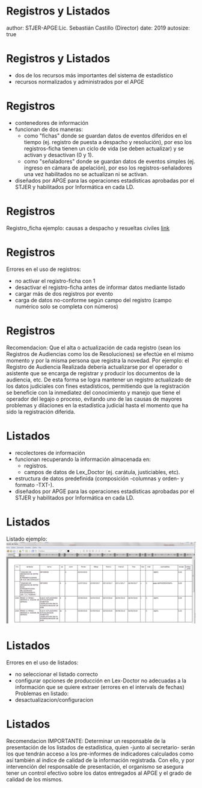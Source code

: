 Registros y Listados
========================================================
author: STJER-APGE:Lic. Sebastián Castillo (Director)
date: 2019
autosize: true

Registros y Listados
========================================================
+ dos de los recursos más importantes del sistema de estadístico
+ recursos normalizados y administrados por el APGE

Registros
========================================================
+ contenedores de información
+ funcionan de dos maneras:
  - como "fichas" donde se guardan datos de eventos diferidos en el tiempo (ej. registro de puesta a despacho y resolución), por eso los registros-ficha tienen un ciclo de vida  (se deben actualizar) y se activan y desactivan (0 y 1).
  - como "señaladores" donde se guardan datos de eventos simples (ej. ingreso en cámara de apelación), por eso los registros-señaladores una vez habilitados no se actualizan ni se activan.
+ diseñados por APGE para las operaciones estadísticas aprobadas por el STJER y habilitados por Informática en cada LD.

Registros
========================================================

Registro_ficha ejemplo: causas a despacho y resueltas civiles [link](https://docs.google.com/document/d/1EOJggtPkUTgHQRuQesBuzmEZMoYe2UO3juRUVjiVFNw/edit#heading=h.2jxsxqh)

Registros
========================================================
Errores en el uso de registros:
+ no activar el registro-ficha con 1
+ desactivar el registro-ficha antes de informar datos mediante listado
+ cargar más de dos registros por evento
+ carga de datos no-conforme según campo del registro (campo numérico solo se completa con números)

Registros
========================================================

Recomendacion: Que el alta o actualización de cada registro (sean los Registros de Audiencias como los de Resoluciones) se efectúe en el mismo momento y por la misma persona que registra la novedad. Por ejemplo: el Registro de Audiencia Realizada debería actualizarse por el operador o asistente que se encarga de registrar y producir los documentos de la audiencia, etc. De esta forma se logra mantener un registro actualizado de los datos judiciales con fines estadísticos, permitiendo que la registración se beneficie con la inmediatez del conocimiento y manejo que tiene el operador del legajo o proceso, evitando uno de las causas de mayores problemas y dilaciones en la estadística judicial hasta el momento que ha sido la registración diferida.

Listados
========================================================
+ recolectores de información
+ funcionan recuperando la información almacenada en:
  - registros.
  - campos de datos de Lex_Doctor (ej. carátula, justiciables, etc).
+ estructura de datos predefinida (composición -columnas y orden- y formato -TXT-).
+ diseñados por APGE para las operaciones estadísticas aprobadas por el STJER y habilitados por Informática en cada LD.

Listados
========================================================

Listado ejemplo:![listado_prueba](listado_ejemplo.png) 

Listados
========================================================
Errores en el uso de listados:
+ no seleccionar el listado correcto
+ configurar opciones de producción en Lex-Doctor no adecuadas a la información que se quiere extraer (errores en el intervals de fechas)
Problemas en listado:
+ desactualizacion/configuracion

Listados
========================================================
Recomendacion IMPORTANTE: Determinar un responsable de la presentación de los listados de estadística, quien  -junto al secretario- serán los que tendrán acceso a los pre-informes de indicadores calculados como así también al índice de calidad de la información registrada. Con ello, y por intervención del responsable de presentación, el organismo se asegura tener un control efectivo sobre los datos entregados al APGE y el grado de calidad de los mismos.
